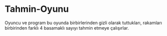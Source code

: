 # Tahmin-Oyunu
Oyuncu ve program bu oyunda birbirlerinden gizli olarak tuttukları, rakamları birbirinden farklı 4 basamaklı sayıyı tahmin etmeye çalışırlar.
